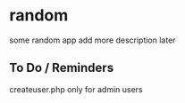 # random
some random app
add more description later
## To Do / Reminders 
createuser.php only for admin users
